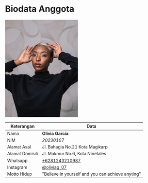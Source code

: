 # Biodata Anggota

![Foto](./20230107_foto.png)

| Keterangan      | Data |
| --------------- | ---- |
| Nama            | **Olivia Garcia** |
| NIM             | *20230107* |
| Alamat Asal     | Jl. Bahagia No.21 Kota Magikarp |
| Alamat Domisili | Jl. Makmur No.6, Kota Ninetales |
| Whatsapp        | [+6281243210987](https://wa.me/+6281243210987) |
| Instagram       | [@oliviag_07](https://instagram.com/oliviag_07) |
| Motto Hidup     | "Believe in yourself and you can achieve anyting" |
